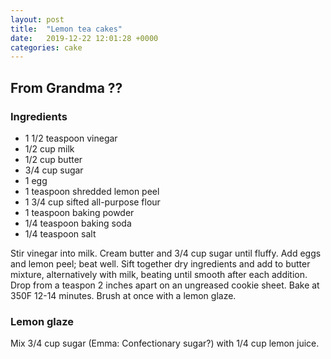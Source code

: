 ```yaml
---
layout: post
title:  "Lemon tea cakes"
date:   2019-12-22 12:01:28 +0000
categories: cake
---
```


## From Grandma ??
### Ingredients
* 1 1/2 teaspoon vinegar
* 1/2 cup milk
* 1/2 cup butter
* 3/4 cup sugar
* 1 egg
* 1 teaspoon shredded lemon peel
* 1 3/4 cup sifted all-purpose flour
* 1 teaspoon baking powder
* 1/4 teaspoon baking soda
* 1/4 teaspoon salt


Stir vinegar into milk. Cream butter and 3/4 cup sugar until fluffy. Add eggs and lemon peel; beat well. Sift together dry ingredients and add to butter mixture, alternatively with milk, beating until smooth after each addition. Drop from a teaspon 2 inches apart on an ungreased cookie sheet. Bake at 350F 12-14 minutes. Brush at once with a lemon glaze.
### Lemon glaze

Mix 3/4 cup sugar (Emma: Confectionary sugar?) with 1/4 cup lemon juice.
